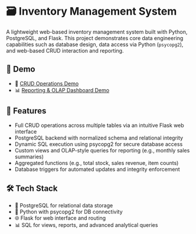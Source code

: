 # 🗃️ Inventory Management System

A lightweight web-based inventory management system built with Python, PostgreSQL, and Flask. This project demonstrates core data engineering capabilities such as database design, data access via Python (`psycopg2`), and web-based CRUD interaction and reporting.

## 🎥 Demo

- 🔧 [CRUD Operations Demo](https://www.loom.com/share/ed952c048a9c4bbca2040a432550a150)
- 📊 [Reporting & OLAP Dashboard Demo](https://www.loom.com/share/5939889831614856bbc58121c6f3f466?sid=ad36081f-6b3b-4ecb-b03b-7bb87fe9bd82)

## 🚀 Features

- Full CRUD operations across multiple tables via an intuitive Flask web interface
- PostgreSQL backend with normalized schema and relational integrity
- Dynamic SQL execution using psycopg2 for secure database access
- Custom views and OLAP-style queries for reporting (e.g., monthly sales summaries)
- Aggregated functions (e.g., total stock, sales revenue, item counts)
- Database triggers for automated updates and integrity enforcement

## 🛠️ Tech Stack

- 🐘 PostgreSQL for relational data storage
- 🐍 Python with psycopg2 for DB connectivity
- 🌐 Flask for web interface and routing
- 📊 SQL for views, reports, and advanced analytical queries
